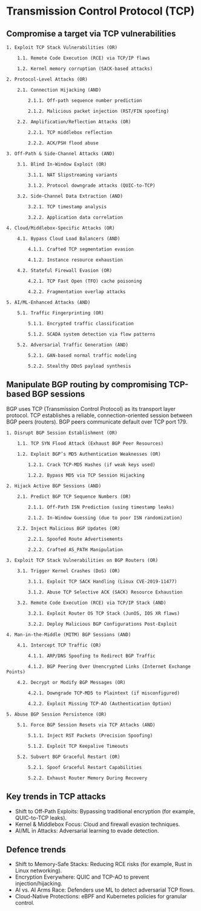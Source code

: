 # Transmission Control Protocol (TCP)

## Compromise a target via TCP vulnerabilities

```text
1. Exploit TCP Stack Vulnerabilities (OR)

    1.1. Remote Code Execution (RCE) via TCP/IP flaws
    
    1.2. Kernel memory corruption (SACK-based attacks)

2. Protocol-Level Attacks (OR)

    2.1. Connection Hijacking (AND)
    
        2.1.1. Off-path sequence number prediction
        
        2.1.2. Malicious packet injection (RST/FIN spoofing)
    
    2.2. Amplification/Reflection Attacks (OR)
    
        2.2.1. TCP middlebox reflection
        
        2.2.2. ACK/PSH flood abuse

3. Off-Path & Side-Channel Attacks (AND)

    3.1. Blind In-Window Exploit (OR)
    
        3.1.1. NAT Slipstreaming variants
        
        3.1.2. Protocol downgrade attacks (QUIC-to-TCP)
    
    3.2. Side-Channel Data Extraction (AND)
    
        3.2.1. TCP timestamp analysis
        
        3.2.2. Application data correlation

4. Cloud/Middlebox-Specific Attacks (OR)

    4.1. Bypass Cloud Load Balancers (AND)
    
        4.1.1. Crafted TCP segmentation evasion
        
        4.1.2. Instance resource exhaustion
    
    4.2. Stateful Firewall Evasion (OR)
    
        4.2.1. TCP Fast Open (TFO) cache poisoning
        
        4.2.2. Fragmentation overlap attacks

5. AI/ML-Enhanced Attacks (AND)

    5.1. Traffic Fingerprinting (OR)
    
        5.1.1. Encrypted traffic classification
        
        5.1.2. SCADA system detection via flow patterns
    
    5.2. Adversarial Traffic Generation (AND)
    
        5.2.1. GAN-based normal traffic modeling
        
        5.2.2. Stealthy DDoS payload synthesis
```

## Manipulate BGP routing by compromising TCP-based BGP sessions

BGP uses TCP (Transmission Control Protocol) as its transport layer protocol. TCP establishes a reliable, 
connection-oriented session between BGP peers (routers). BGP peers communicate default over TCP port 179.

```text
1. Disrupt BGP Session Establishment (OR)

    1.1. TCP SYN Flood Attack (Exhaust BGP Peer Resources)
    
    1.2. Exploit BGP’s MD5 Authentication Weaknesses (OR)
    
        1.2.1. Crack TCP-MD5 Hashes (if weak keys used)
        
        1.2.2. Bypass MD5 via TCP Session Hijacking

2. Hijack Active BGP Sessions (AND)

    2.1. Predict BGP TCP Sequence Numbers (OR)
    
        2.1.1. Off-Path ISN Prediction (using timestamp leaks)
        
        2.1.2. In-Window Guessing (due to poor ISN randomization)
    
    2.2. Inject Malicious BGP Updates (OR)
    
        2.2.1. Spoofed Route Advertisements
        
        2.2.2. Crafted AS_PATH Manipulation

3. Exploit TCP Stack Vulnerabilities on BGP Routers (OR)

    3.1. Trigger Kernel Crashes (DoS) (OR)
    
        3.1.1. Exploit TCP SACK Handling (Linux CVE-2019-11477)
        
        3.1.2. Abuse TCP Selective ACK (SACK) Resource Exhaustion
    
    3.2. Remote Code Execution (RCE) via TCP/IP Stack (AND)
    
        3.2.1. Exploit Router OS TCP Stack (JunOS, IOS XR flaws)
        
        3.2.2. Deploy Malicious BGP Configurations Post-Exploit

4. Man-in-the-Middle (MITM) BGP Sessions (AND)

    4.1. Intercept TCP Traffic (OR)
    
        4.1.1. ARP/DNS Spoofing to Redirect BGP Traffic
        
        4.1.2. BGP Peering Over Unencrypted Links (Internet Exchange Points)
    
    4.2. Decrypt or Modify BGP Messages (OR)
    
        4.2.1. Downgrade TCP-MD5 to Plaintext (if misconfigured)
        
        4.2.2. Exploit Missing TCP-AO (Authentication Option)

5. Abuse BGP Session Persistence (OR)

    5.1. Force BGP Session Resets via TCP Attacks (AND)
    
        5.1.1. Inject RST Packets (Precision Spoofing)
        
        5.1.2. Exploit TCP Keepalive Timeouts
    
    5.2. Subvert BGP Graceful Restart (OR)
    
        5.2.1. Spoof Graceful Restart Capabilities
        
        5.2.2. Exhaust Router Memory During Recovery
```

## Key trends in TCP attacks

* Shift to Off-Path Exploits: Bypassing traditional encryption (for example, QUIC-to-TCP leaks).
* Kernel & Middlebox Focus: Cloud and firewall evasion techniques.
* AI/ML in Attacks: Adversarial learning to evade detection.

## Defence trends 

* Shift to Memory-Safe Stacks: Reducing RCE risks (for example, Rust in Linux networking).
* Encryption Everywhere: QUIC and TCP-AO to prevent injection/hijacking.
* AI vs. AI Arms Race: Defenders use ML to detect adversarial TCP flows.
* Cloud-Native Protections: eBPF and Kubernetes policies for granular control.

